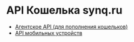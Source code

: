 API Кошелька synq.ru
========

* [Агентское API (для пополнения кошельков)](https://github.com/synqru/api-docs/blob/master/agent-api.md)
* [API мобильных устройств](https://github.com/synqru/api-docs/blob/master/mobile-api.md)
